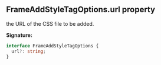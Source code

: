 ## FrameAddStyleTagOptions.url property

the URL of the CSS file to be added.

**Signature:**

```typescript
interface FrameAddStyleTagOptions {
  url?: string;
}
```
